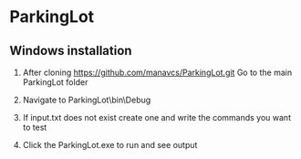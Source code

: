 # ParkingLot

## Windows installation

1. After cloning https://github.com/manavcs/ParkingLot.git
Go to the main ParkingLot folder

2. Navigate to ParkingLot\bin\Debug

3. If input.txt does not exist create one and write the commands you want to test

4. Click the ParkingLot.exe to run and see output
